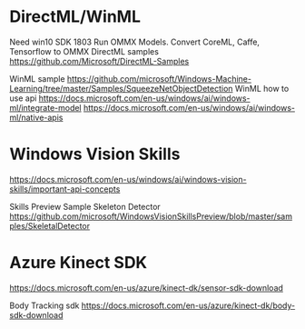 DirectML/WinML
=================
Need win10 SDK 1803
Run OMMX Models.
Convert CoreML, Caffe, Tensorflow to OMMX
DirectML samples https://github.com/Microsoft/DirectML-Samples

WinML sample https://github.com/microsoft/Windows-Machine-Learning/tree/master/Samples/SqueezeNetObjectDetection
WinML how to use api https://docs.microsoft.com/en-us/windows/ai/windows-ml/integrate-model
https://docs.microsoft.com/en-us/windows/ai/windows-ml/native-apis

Windows Vision Skills
====================
https://docs.microsoft.com/en-us/windows/ai/windows-vision-skills/important-api-concepts

Skills Preview Sample Skeleton Detector
https://github.com/microsoft/WindowsVisionSkillsPreview/blob/master/samples/SkeletalDetector


Azure Kinect SDK
=================
https://docs.microsoft.com/en-us/azure/kinect-dk/sensor-sdk-download

Body Tracking sdk https://docs.microsoft.com/en-us/azure/kinect-dk/body-sdk-download
